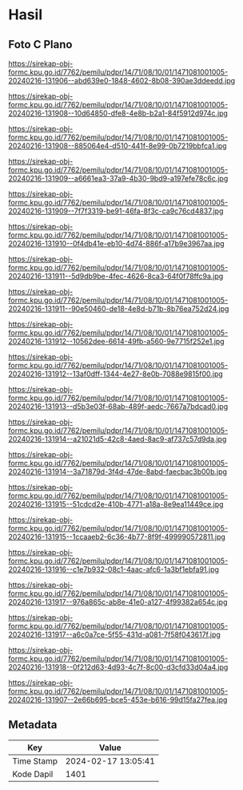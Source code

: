 # Hasil

## Foto C Plano

https://sirekap-obj-formc.kpu.go.id/7762/pemilu/pdpr/14/71/08/10/01/1471081001005-20240216-131906--abd639e0-1848-4602-8b08-390ae3ddeedd.jpg

https://sirekap-obj-formc.kpu.go.id/7762/pemilu/pdpr/14/71/08/10/01/1471081001005-20240216-131908--10d64850-dfe8-4e8b-b2a1-84f5912d974c.jpg

https://sirekap-obj-formc.kpu.go.id/7762/pemilu/pdpr/14/71/08/10/01/1471081001005-20240216-131908--885064e4-d510-441f-8e99-0b7219bbfca1.jpg

https://sirekap-obj-formc.kpu.go.id/7762/pemilu/pdpr/14/71/08/10/01/1471081001005-20240216-131909--a6661ea3-37a9-4b30-9bd9-a197efe78c6c.jpg

https://sirekap-obj-formc.kpu.go.id/7762/pemilu/pdpr/14/71/08/10/01/1471081001005-20240216-131909--7f7f3319-be91-46fa-8f3c-ca9c76cd4837.jpg

https://sirekap-obj-formc.kpu.go.id/7762/pemilu/pdpr/14/71/08/10/01/1471081001005-20240216-131910--0f4db41e-eb10-4d74-886f-a17b9e3967aa.jpg

https://sirekap-obj-formc.kpu.go.id/7762/pemilu/pdpr/14/71/08/10/01/1471081001005-20240216-131911--5d9db9be-4fec-4626-8ca3-64f0f78ffc9a.jpg

https://sirekap-obj-formc.kpu.go.id/7762/pemilu/pdpr/14/71/08/10/01/1471081001005-20240216-131911--90e50460-de18-4e8d-b71b-8b76ea752d24.jpg

https://sirekap-obj-formc.kpu.go.id/7762/pemilu/pdpr/14/71/08/10/01/1471081001005-20240216-131912--10562dee-6614-49fb-a560-9e7715f252e1.jpg

https://sirekap-obj-formc.kpu.go.id/7762/pemilu/pdpr/14/71/08/10/01/1471081001005-20240216-131912--13af0dff-1344-4e27-8e0b-7088e9815f00.jpg

https://sirekap-obj-formc.kpu.go.id/7762/pemilu/pdpr/14/71/08/10/01/1471081001005-20240216-131913--d5b3e03f-68ab-489f-aedc-7667a7bdcad0.jpg

https://sirekap-obj-formc.kpu.go.id/7762/pemilu/pdpr/14/71/08/10/01/1471081001005-20240216-131914--a21021d5-42c8-4aed-8ac9-af737c57d9da.jpg

https://sirekap-obj-formc.kpu.go.id/7762/pemilu/pdpr/14/71/08/10/01/1471081001005-20240216-131914--3a71879d-3f4d-47de-8abd-faecbac3b00b.jpg

https://sirekap-obj-formc.kpu.go.id/7762/pemilu/pdpr/14/71/08/10/01/1471081001005-20240216-131915--51cdcd2e-410b-4771-a18a-8e9ea11449ce.jpg

https://sirekap-obj-formc.kpu.go.id/7762/pemilu/pdpr/14/71/08/10/01/1471081001005-20240216-131915--1ccaaeb2-6c36-4b77-8f9f-499990572811.jpg

https://sirekap-obj-formc.kpu.go.id/7762/pemilu/pdpr/14/71/08/10/01/1471081001005-20240216-131916--c1e7b932-08c1-4aac-afc6-1a3bf1ebfa91.jpg

https://sirekap-obj-formc.kpu.go.id/7762/pemilu/pdpr/14/71/08/10/01/1471081001005-20240216-131917--976a865c-ab8e-41e0-a127-4f99382a654c.jpg

https://sirekap-obj-formc.kpu.go.id/7762/pemilu/pdpr/14/71/08/10/01/1471081001005-20240216-131917--a6c0a7ce-5f55-431d-a081-7f58f043617f.jpg

https://sirekap-obj-formc.kpu.go.id/7762/pemilu/pdpr/14/71/08/10/01/1471081001005-20240216-131918--0f212d63-4d93-4c7f-8c00-d3cfd33d04a4.jpg

https://sirekap-obj-formc.kpu.go.id/7762/pemilu/pdpr/14/71/08/10/01/1471081001005-20240216-131907--2e66b695-bce5-453e-b616-99d15fa27fea.jpg


## Metadata

| Key        | Value               |
| ---------- | ------------------- |
| Time Stamp | 2024-02-17 13:05:41 |
| Kode Dapil | 1401                |



